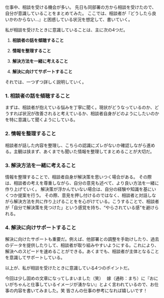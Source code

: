 仕事中、相談を受ける機会が多い。
先日も同部署の方から相談を受けたので、自分が意識していることをまとめてみた。
ここでは、相談者が『どうしたら良いかわからない...』と困惑している状況を想定して、書いていく。

私が相談を受けたときに意識していることは、主に次の4つだ。

1. **相談者の話を傾聴すること**

2. **情報を整理すること**

3. **解決方法を一緒に考えること**

4. **解決に向けてサポートすること**

それでは、一つずつ詳しく説明していく。

### 1. 相談者の話を傾聴すること
まずは、相談者が抱えている悩みを丁寧に聞く。現状がどうなっているのか、どうすれば状況が改善されると考えているか、相談者自身がどのようにしたいのかを特に意識して聞くようにしている。

### 2. 情報を整理すること
相談者が話した内容を整理し、こちらの認識にズレがないか確認しながら進める。主観は挟まず、あくまでも聞いた情報を整理してまとめることが大切だ。

### 3. 解決方法を一緒に考えること
情報を整理することで、相談者自身が解決策を思いつく場合がある。
その際は、相談者の考えを尊重しながら、自分の意見も述べて、より良い方法を一緒に作り上げていく。
解決策が浮かんでいない場合は、自分の経験や知識を基にいくつか提案を行う。
その際、意見を押し付けるのではなく、相談者と対話しながら解決方法を共に作り上げることをを心がけている。こうすることで、相談者が「自分で解決策を見つけた」という感覚を持ち、“やらされている感”を避けられる。

### 4. 解決に向けサポートすること
解決に向けたサポートも重要だ。例えば、他部署との調整を手助けしたり、過去のデータを提供したりして、相談者が取り組みやすいようにする。これにより、解決へのスピードを速めることができる。あくまでも、相談者が主体となることを意識してサポートしている。

以上が、私が相談を受けたときに意識している4つのポイントだ。

今回は少し固めの文章になってしまいました（笑）　
嫁（通称：まち）に『おにいがちゃんと仕事しているイメージが湧かない』とよく言われているので、お仕事の内容を書いてみました。笑
皆さんの仕事の参考になれば嬉しいです！


 
 
 
